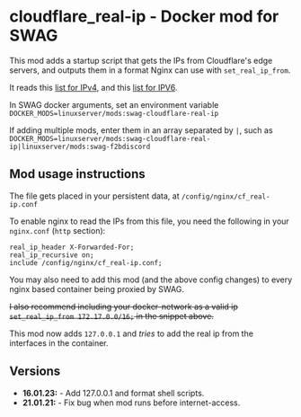 # cloudflare_real-ip - Docker mod for SWAG

This mod adds a startup script that gets the IPs from Cloudflare's edge servers, and outputs them in a format Nginx can use with `set_real_ip_from`.

It reads this [list for IPv4](https://www.cloudflare.com/ips-v4), and this [list for IPV6](https://www.cloudflare.com/ips-v6).

In SWAG docker arguments, set an environment variable `DOCKER_MODS=linuxserver/mods:swag-cloudflare-real-ip`

If adding multiple mods, enter them in an array separated by `|`, such as `DOCKER_MODS=linuxserver/mods:swag-cloudflare-real-ip|linuxserver/mods:swag-f2bdiscord`

## Mod usage instructions

The file gets placed in your persistent data, at `/config/nginx/cf_real-ip.conf`

To enable nginx to read the IPs from this file, you need the following in your `nginx.conf` (`http` section):

```nginx
real_ip_header X-Forwarded-For;
real_ip_recursive on;
include /config/nginx/cf_real-ip.conf;
```

You may also need to add this mod (and the above config changes) to every nginx based container being proxied by SWAG.

~~I also recommend including your docker-network as a valid ip `set_real_ip_from 172.17.0.0/16;` in the snippet above.~~

This mod now adds `127.0.0.1` and *tries* to add the real ip from the interfaces in the container.

## Versions

* **16.01.23:** - Add 127.0.0.1 and format shell scripts.
* **21.01.21:** - Fix bug when mod runs before internet-access.
